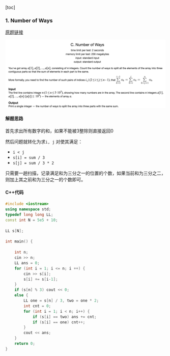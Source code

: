 [toc]

### 1. Number of Ways

[原题链接](https://codeforces.com/problemset/problem/466/C)

![image-20200913234035287](images/01.png)

#### 解题思路

首先求出所有数字的和，如果不能被3整除则直接返回0

然后问题就转化为求`i, j` 对使其满足：

- `i < j`
- `s[i] = sum / 3`
- `s[j] = sum / 3 * 2`

只需要一趟扫描，记录满足和为三分之一的位置的个数，如果当前和为三分之二，则加上其之前和为三分之一的个数即可。

#### C++代码

```c++
#include <iostream>
using namespace std;
typedef long long LL;
const int N = 5e5 + 10;

LL s[N];

int main() {

    int n;
    cin >> n;
    LL ans = 0;
    for (int i = 1; i <= n; i ++) {
        cin >> s[i];
        s[i] += s[i-1];
    }
    if (s[n] % 3) cout << 0;
    else {
        LL one = s[n] / 3, two = one * 2;
        int cnt = 0;
        for (int i = 1; i < n; i++) {
            if (s[i] == two) ans += cnt;
            if (s[i] == one) cnt++;
        }
        cout << ans;
    }
    return 0;
}
```

